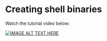 # Creating shell binaries



Watch the tutorial video below:

[![IMAGE ALT TEXT HERE](https://img.youtube.com/vi/Ajaf_JrtNjs/0.jpg)](https://www.youtube.com/watch?v=Ajaf_JrtNjs)

